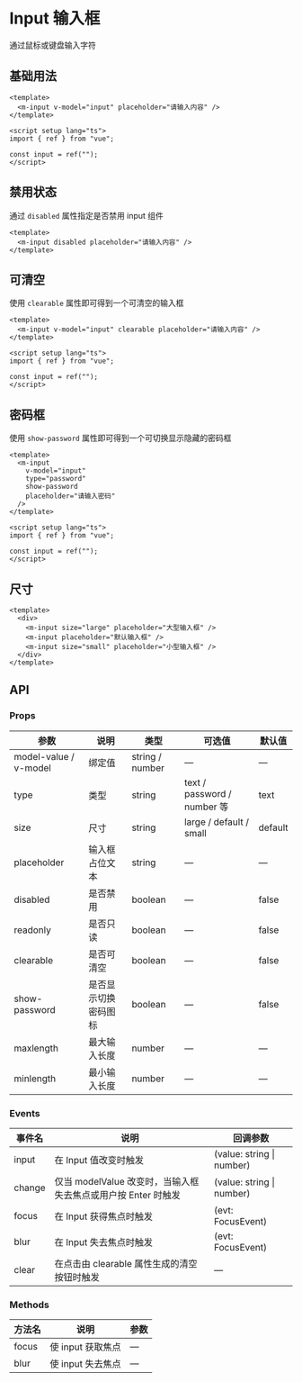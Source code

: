 # Input 输入框

通过鼠标或键盘输入字符

## 基础用法

```vue
<template>
  <m-input v-model="input" placeholder="请输入内容" />
</template>

<script setup lang="ts">
import { ref } from "vue";

const input = ref("");
</script>
```

## 禁用状态

通过 `disabled` 属性指定是否禁用 input 组件

```vue
<template>
  <m-input disabled placeholder="请输入内容" />
</template>
```

## 可清空

使用 `clearable` 属性即可得到一个可清空的输入框

```vue
<template>
  <m-input v-model="input" clearable placeholder="请输入内容" />
</template>

<script setup lang="ts">
import { ref } from "vue";

const input = ref("");
</script>
```

## 密码框

使用 `show-password` 属性即可得到一个可切换显示隐藏的密码框

```vue
<template>
  <m-input
    v-model="input"
    type="password"
    show-password
    placeholder="请输入密码"
  />
</template>

<script setup lang="ts">
import { ref } from "vue";

const input = ref("");
</script>
```

## 尺寸

```vue
<template>
  <div>
    <m-input size="large" placeholder="大型输入框" />
    <m-input placeholder="默认输入框" />
    <m-input size="small" placeholder="小型输入框" />
  </div>
</template>
```

## API

### Props

| 参数                  | 说明                 | 类型            | 可选值                      | 默认值  |
| --------------------- | -------------------- | --------------- | --------------------------- | ------- |
| model-value / v-model | 绑定值               | string / number | —                           | —       |
| type                  | 类型                 | string          | text / password / number 等 | text    |
| size                  | 尺寸                 | string          | large / default / small     | default |
| placeholder           | 输入框占位文本       | string          | —                           | —       |
| disabled              | 是否禁用             | boolean         | —                           | false   |
| readonly              | 是否只读             | boolean         | —                           | false   |
| clearable             | 是否可清空           | boolean         | —                           | false   |
| show-password         | 是否显示切换密码图标 | boolean         | —                           | false   |
| maxlength             | 最大输入长度         | number          | —                           | —       |
| minlength             | 最小输入长度         | number          | —                           | —       |

### Events

| 事件名 | 说明                                                          | 回调参数                  |
| ------ | ------------------------------------------------------------- | ------------------------- |
| input  | 在 Input 值改变时触发                                         | (value: string \| number) |
| change | 仅当 modelValue 改变时，当输入框失去焦点或用户按 Enter 时触发 | (value: string \| number) |
| focus  | 在 Input 获得焦点时触发                                       | (evt: FocusEvent)         |
| blur   | 在 Input 失去焦点时触发                                       | (evt: FocusEvent)         |
| clear  | 在点击由 clearable 属性生成的清空按钮时触发                   | —                         |

### Methods

| 方法名 | 说明              | 参数 |
| ------ | ----------------- | ---- |
| focus  | 使 input 获取焦点 | —    |
| blur   | 使 input 失去焦点 | —    |
